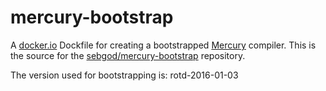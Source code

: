 mercury-bootstrap
=================

A [docker.io](https://hub.docker.com) Dockfile for creating a bootstrapped [Mercury](https://github.com/Mercury-Language/mercury) compiler.
This is the source for the [sebgod/mercury-bootstrap](https://registry.hub.docker.com/u/sebgod/mercury-bootstrap/) repository.

The version used for bootstrapping is: rotd-2016-01-03
